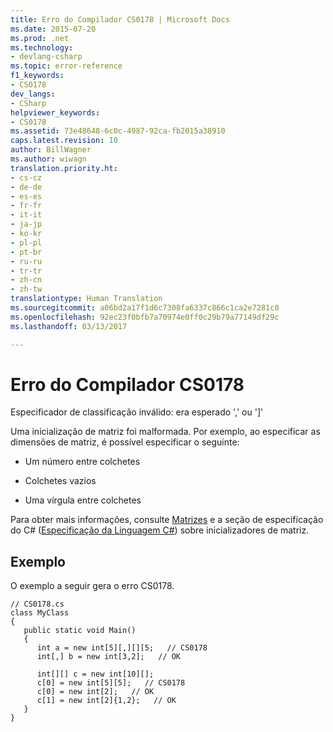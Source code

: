 ```yaml
---
title: Erro do Compilador CS0178 | Microsoft Docs
ms.date: 2015-07-20
ms.prod: .net
ms.technology:
- devlang-csharp
ms.topic: error-reference
f1_keywords:
- CS0178
dev_langs:
- CSharp
helpviewer_keywords:
- CS0178
ms.assetid: 73e48648-6c0c-4987-92ca-fb2015a38910
caps.latest.revision: 10
author: BillWagner
ms.author: wiwagn
translation.priority.ht:
- cs-cz
- de-de
- es-es
- fr-fr
- it-it
- ja-jp
- ko-kr
- pl-pl
- pt-br
- ru-ru
- tr-tr
- zh-cn
- zh-tw
translationtype: Human Translation
ms.sourcegitcommit: a06bd2a17f1d6c7308fa6337c866c1ca2e7281c0
ms.openlocfilehash: 92ec23f0bfb7a70974e0ff0c29b79a77149df29c
ms.lasthandoff: 03/13/2017

---
```

# <a name="compiler-error-cs0178"></a>Erro do Compilador CS0178
Especificador de classificação inválido: era esperado ',' ou ']'  
  
 Uma inicialização de matriz foi malformada. Por exemplo, ao especificar as dimensões de matriz, é possível especificar o seguinte:  
  
-   Um número entre colchetes  
  
-   Colchetes vazios  
  
-   Uma vírgula entre colchetes  
  
 Para obter mais informações, consulte [Matrizes](../../../csharp/programming-guide/arrays/index.md) e a seção de especificação do C# ([Especificação da Linguagem C#](../../../csharp/language-reference/language-specification.md)) sobre inicializadores de matriz.  
  
## <a name="example"></a>Exemplo  
 O exemplo a seguir gera o erro CS0178.  
  
```  
// CS0178.cs  
class MyClass  
{  
   public static void Main()  
   {  
      int a = new int[5][,][][5;   // CS0178  
      int[,] b = new int[3,2];   // OK  
  
      int[][] c = new int[10][];  
      c[0] = new int[5][5];   // CS0178  
      c[0] = new int[2];   // OK  
      c[1] = new int[2]{1,2};   // OK  
   }  
}  
```
